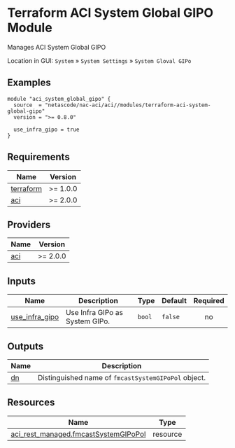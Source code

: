 <!-- BEGIN_TF_DOCS -->
# Terraform ACI System Global GIPO Module

Manages ACI System Global GIPO

Location in GUI:
`System` » `System Settings` » `System Gloval GIPo`

## Examples

```hcl
module "aci_system_global_gipo" {
  source  = "netascode/nac-aci/aci//modules/terraform-aci-system-global-gipo"
  version = ">= 0.8.0"

  use_infra_gipo = true
}
```

## Requirements

| Name | Version |
|------|---------|
| <a name="requirement_terraform"></a> [terraform](#requirement\_terraform) | >= 1.0.0 |
| <a name="requirement_aci"></a> [aci](#requirement\_aci) | >= 2.0.0 |

## Providers

| Name | Version |
|------|---------|
| <a name="provider_aci"></a> [aci](#provider\_aci) | >= 2.0.0 |

## Inputs

| Name | Description | Type | Default | Required |
|------|-------------|------|---------|:--------:|
| <a name="input_use_infra_gipo"></a> [use\_infra\_gipo](#input\_use\_infra\_gipo) | Use Infra GIPo as System GIPo. | `bool` | `false` | no |

## Outputs

| Name | Description |
|------|-------------|
| <a name="output_dn"></a> [dn](#output\_dn) | Distinguished name of `fmcastSystemGIPoPol` object. |

## Resources

| Name | Type |
|------|------|
| [aci_rest_managed.fmcastSystemGIPoPol](https://registry.terraform.io/providers/CiscoDevNet/aci/latest/docs/resources/rest_managed) | resource |
<!-- END_TF_DOCS -->